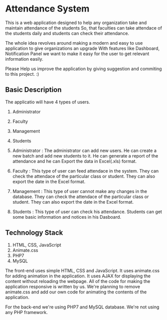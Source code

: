 <h1>Attendance System</h1>

This is a web application designed to help any organization take and maintain attendance of the students
So, that faculties can take attendace of the students daily and students can check their attendance.

The whole idea revolves around making a modern and easy to use application to give organizations an upgrade
With features like Dashboard, Notification Panel we want to make it easy for the user to get relevant information easily.

Please Help us improve the application by giving suggestion and commiting to this project. :)


<h2>Basic Description</h2>

The applicatio will have 4 types of users.
1. Administrator
2. Faculty
3. Management
4. Students


1. Administrator : 
	The administrator can add new users. He can create a new batch and add new students to it. He can generate a report of the attendance and he can Export the data in Excel(.xls) format.
2. Faculty : 
	This type of user can feed attendace in the system. They can check the attendace of the particular class or student. They can also export the date in the Excel format.
3. Management : 
	This type of user cannot make any changes in the database. They can check the attendace of the particular class or student. They can also export the date in the Excel format.
4. Students : 
	This type of user can check his attendance. Students can get some basic information and notices in his Dasboard.


<h2>Technology Stack</h2>

1. HTML, CSS, JavaScript
2. Animate.css
2. PHP7
3. MySQL


The front-end uses simple HTML, CSS and JavaScript. It uses animate.css for adding animation in the application.
It uses AJAX for displaying the content without reloading the webpage.
All of the code for making the application responsive is written by us.
We're planning to remove animate.css and add our own code for animating the contents of the application.

For the back-end we're using PHP7 and MySQL database.
We're not using any PHP framework.
